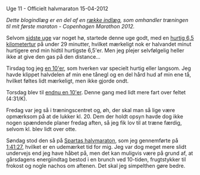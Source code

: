Uge 11 - Officielt halvmaraton
15-04-2012


*Dette blogindlæg er en del af en [række indlæg](/marathon.html), som omhandler træningen til mit første maraton - Copenhagen Marathon 2012.*

Selvom [sidste uge](/2012/20120408_uge10.html) var noget hø, startede denne uge godt, med en [hurtig 6,5 kilometertur](http://connect.garmin.com/activity/166427439) på under 29 minutter, hvilket mærkeligt nok er halvandet minut hurtigere end min hidtil hurtigste 6,5'er. Men jeg plejer selvfølgelig heller ikke at give den gas på den distance...

Tirsdag tog jeg [en 10'er](http://connect.garmin.com/activity/166770465), som hverken var specielt hurtig eller langsom. Jeg havde klippet halvdelen af min ene tånegl og en del hård hud af min ene tå, hvilket føltes lidt mærkeligt, men ikke gjorde ondt.

Torsdag blev til [endnu en 10'er](http://connect.garmin.com/activity/167332559). Denne gang med lidt mere fart over feltet (4:31/K).

Fredag var jeg så i træningscentret og, øh, der skal man så lige være opmærksom på at de lukker kl. 20. Dem der holdt opsyn havde dog ikke nogen spændende planer fredag aften, så jeg fik lov til at træne færdig, selvom kl. blev lidt over otte.

Søndag stod den så på [Spartas halvmaraton](http://www.copenhagenmarathon.dk/nyhed/nike-marathontest-3-i-tal-og-billeder), som jeg gennemførte på [1:41:27](http://connect.garmin.com/activity/168204254), hvilket er en udemærket tid for mig. Jeg var dog meget mere slidt undervejs end jeg have håbet på, men det kan muligvis være på grund af, at gårsdagens energiindtag bestod i en brunch ved 10-tiden, frugtstykker til frokost og nogle nachos om aftenen. Det skal jeg simpelthen gøre bedre.
